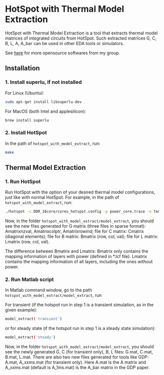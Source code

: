 # HotSpot with Thermal Model Extraction

HotSpot with Thermal Model Extraction is a tool that extracts thermal model matrices of integrated circuits from HotSpot. Such extracted matrices G, C, B, L, A, A\_bar can be used in other EDA tools or simulators. 

See [here](https://wanghaiuestc.github.io) for more opensource softwares from my group. 

## Installation

### 1. Install superlu, if not installed

For Linux (Ubuntu):

```sh
sudo apt-get install libsuperlu-dev
```

For MacOS (both Intel and applesilicon):

```sh
brew install superlu
```

### 2. Install HotSpot

In the path of ```hotspot_with_model_extract```, run:

```sh
make
```

## Thermal Model Extraction

### 1. Run HotSpot

Run HotSpot with the option of your desired thermal model configurations, just like with normal HotSpot. For example, in the path of ```hotspot_with_model_extract```, run:

```sh
./hotspot -c DDR_16core/cores_hotspot.config -p power_core.trace -o temperature_core.trace -model_secondary 1 -model_type grid -steady_state_print_disable 1 -type DDR -sampling_intvl 0.001 -grid_layer_file DDR_16core/cores.lcf -detailed_3D on
```

Now, in the folder ```hotspot_with_model_extract/model_extract```,
you should see the new files generated for G matrix (three files in
sparse format): Amatrixnzval, Amatrixcolptr, Amatrixrowind; file for C
matrix: Cmatrix (diagonal elements); file for B matrix: Bmatrix (row,
col, val); file for L matrix: Lmatrix (row, col, val).

The difference between Bmatrix and Lmatrix: Bmatrix only
contains the mapping information of layers with power (defined in
*.lcf file). Lmatrix contains the mapping information of all layers,
including the ones without power. 

### 2. Run Matlab script

In Matlab command window, go to the path ```hotspot_with_model_extract/model_extract```, run

For transient (if the hotspot run in step 1 is a transient simulation, as in the given example):

```sh
model_extract('transient')
```

or for steady state (if the hotspot run in step 1 is a steady state simulation):

```sh
model_extract('steady')
```

Now, in the folder ```hotspot_with_model_extract/model_extract```,
you should see the newly generated G, C (for transient only), B, L files: G.mat, C.mat, B.mat, L.mat. There are also two new files generated for tools like GDP: A.mat, A\_xxms.mat (for transient only). Here A.mat is the A matrix and A\_xxms.mat (default is A\_1ms.mat) is the A\_bar matrix in the GDP paper.